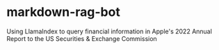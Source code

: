 # markdown-rag-bot
Using LlamaIndex to query financial information in Apple's 2022 Annual Report to the US Securities &amp; Exchange Commission
